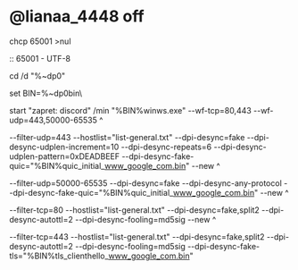 # @lianaa_4448 off

chcp 65001 >nul

:: 65001 - UTF-8



cd /d "%~dp0"



set BIN=%~dp0bin\



start "zapret: discord" /min "%BIN%winws.exe" --wf-tcp=80,443 --wf-udp=443,50000-65535 ^

--filter-udp=443 --hostlist="list-general.txt" --dpi-desync=fake --dpi-desync-udplen-increment=10 --dpi-desync-repeats=6 --dpi-desync-udplen-pattern=0xDEADBEEF --dpi-desync-fake-quic="%BIN%quic_initial_www_google_com.bin" --new ^

--filter-udp=50000-65535 --dpi-desync=fake --dpi-desync-any-protocol --dpi-desync-fake-quic="%BIN%quic_initial_www_google_com.bin" --new ^

--filter-tcp=80 --hostlist="list-general.txt" --dpi-desync=fake,split2 --dpi-desync-autottl=2 --dpi-desync-fooling=md5sig --new ^

--filter-tcp=443 --hostlist="list-general.txt" --dpi-desync=fake,split2 --dpi-desync-autottl=2 --dpi-desync-fooling=md5sig --dpi-desync-fake-tls="%BIN%tls_clienthello_www_google_com.bin"
